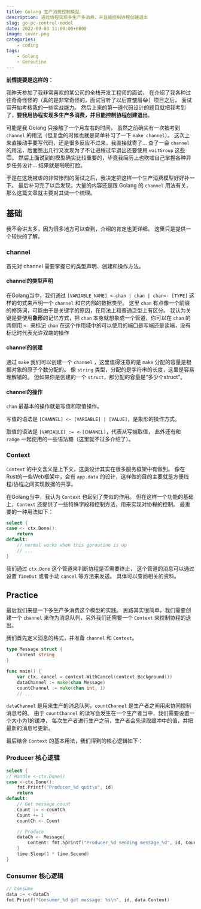 ```yaml
---
title: Golang 生产消费控制模型
description: 通过协程实现多生产多消费，并且能控制协程创建退出
slug: go-pc-control-model
date: 2022-09-03 11:09:00+0800
image: cover.png
categories:
    - coding
tags:
    - Golang
    - Goroutine
---
```


**前情提要是这样的：**

我昨天参加了我非常喜欢的某公司的全栈开发工程师的面试，
在介绍了我各种过往奇奇怪怪的（真的是非常奇怪的，面试官听了以后直皱眉😂）项目之后，
面试官开始考核我的一些实战能力。
然后上来的第一道代码设计的题目就把我考到了，**要我用协程实现多生产多消费，并且能控制协程创建退出**。

可能是我 Golang 只接触了一个月左右的时间，
虽然之前确实有一次被考到 `channel` 的用法（但复盘的时候也就是简单补习了一下 `make channel`）。
这次上来直接动手要写代码，还是很多反应不过来，我直接就寄了...
查了一会 `channel` 的用法，后面憋出几行又发现为了不让进程过早退出还要使用 `waitGroup` 这些😇。
然后上面说到的模型确实比较重要的，毕竟我简历上也吹嘘自己掌握各种异步任务设计...
结果就是啪啪打脸。

于是在这场被虐的非常惨烈的面试之后，我决定把这样一个生产消费模型好好补一下。
最后补习完了以后发现，大量的内容还是跟 Golang 的 `channel` 用法有关，那么这篇文章就主要对其做一个梳理。

## 基础

我不会讲太多，因为很多地方可以查到，介绍的肯定也更详细。
这里只是提供一个较快的了解。

### channel

首先对 channel 需要掌握它的类型声明、创建和操作方法。

#### channel的类型声明

在Golang当中，我们通过 `[VARIABLE NAME] <-chan | chan | chan<- [TYPE]` 这样的句式来声明一个 `channel` 和它内部的数据类型。
这里 `chan` 有点像一个前缀的修饰词，可能由于是关键字的原因，在用法上和普通泛型上有区分。
我认为关键是要使用**象形**的记忆方式，把 `chan` 本身就想象成一个管道，你可以在 `chan` 的两侧用 `<-` 来标记 `chan` 在这个作用域中的可以使用的端口是写端还是读端，没有标记时代表允许双端的操作

#### channel的创建

通过 `make` 我们可以创建一个 `channel` ，这里值得注意的是 `make` 分配的容量是根据对象的原子个数分配的。
像 `string` 类型，分配的是字符串的长度，这里是容易理解错的。
但如果你是创建的一个 `struct`，那分配的容量是“多少个struct”。

#### channel的操作

`chan` 最基本的操作就是写值和取值操作。

写值的语法是 `[CHANNEL] <- [VARIABLE] | [VALUE]`，是象形的操作方式。

取值的语法是 `[VARIABLE] := <-[CHANNEL]`，代表从写端取值，
此外还有和 `range` 一起使用的一些语法糖（这里就不过多介绍了）。

### Context

`Context` 的中文含义是上下文，这类设计其实在很多服务框架中有做到。
像在Rust的一些Web框架中，会有 `app.data` 的设计，这样做的目的主要就是方便线程/协程之间实现数据的共享。

在Golang当中，我认为 `Context` 也起到了类似的作用。
但在这样一个功能的基础上，`Context` 还提供了一些特殊字段和控制方法，用来实现对协程的控制。
最重要的一种用法如下：

```go
select {
case <- ctx.Done():
    return
default:
    // normal works when this goroutine is up
    // ...
}
```

我们通过 `ctx.Done` 这个管道来判断协程是否需要终止，
这个管道的消息可以通过设置 `TimeOut` 或者手动 `cancel` 等方法来发送。
具体可以查阅相关的资料。

## Practice

最后我们来提一下多生产多消费这个模型的实践。
思路其实很简单，我们需要创建一个 `channel` 来作为消息队列，另外我们还需要一个 `Context` 来控制协程的退出。

我们首先定义消息的格式，并准备 `channel` 和 `Context`。

```go
type Message struct {
    Content string
}

func main() {
    var ctx, cancel = context.WithCancel(context.Background())
    dataChannel := make(chan Message)
    countChannel := make(chan int, 1)
    // ...
```

`dataChannel` 是用来生产的消息队列，`countChannel` 是生产者之间用来协同控制消息号的。
由于 `countChannel` 的读写会发生在一个生产者当中，我们需要设置一个大小为1的缓冲，
每次生产者进行生产之前，生产者会先读取缓冲中的值，并把最新的消息号更新。

最后结合 `Context` 的基本用法，我们得到的核心逻辑如下：

### Producer 核心逻辑

```go
select {
// Handle <-ctx.Done()
case <-ctx.Done():
    fmt.Printf("Producer_%d quit\n", id)
    return
default:
    // Get message count
    Count := <-countCh
    Count += 1
    countCh <- Count

    // Produce
    dataCh <- Message{
        Content: fmt.Sprintf("Producer_%d sending message_%d", id, Count),
    }
    time.Sleep(1 * time.Second)
}
```

### Consumer 核心逻辑

```go
// Consume
data := <-dataCh
fmt.Printf("Consumer_%d get message: %s\n", id, data.Content)
```
